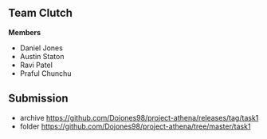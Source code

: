 ## Team Clutch
**Members**
* Daniel Jones
* Austin Staton
* Ravi Patel
* Praful Chunchu

## Submission
* archive https://github.com/Dojones98/project-athena/releases/tag/task1
* folder https://github.com/Dojones98/project-athena/tree/master/task1